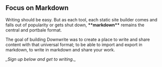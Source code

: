 ## Focus on Markdown

Writing should be easy. But as each tool, each static site builder comes and falls out of popularity or gets shut down, **\*\*markdown\*\*** remains the central and portbale format.

The goal of building Downwrite was to create a place to write and share content with that universal format; to be able to import and export in markdown, to write in markdown and share your work.

_\_Sign up below and get to writing.\__